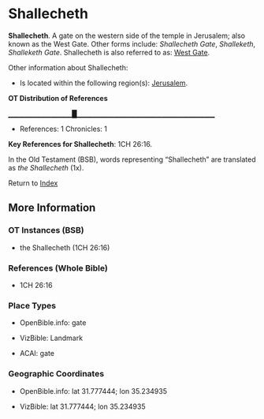 # Shallecheth
**Shallecheth**. 
A gate on the western side of the temple in Jerusalem; also known as the West Gate. 
Other forms include: 
*Shallecheth Gate*, *Shalleketh*, *Shalleketh Gate*. 
Shallecheth is also referred to as: 
[West Gate](WestGate.md). 




Other information about Shallecheth:


* Is located within the following region(s): 
[Jerusalem](Jerusalem.md). 


**OT Distribution of References**

▁▁▁▁▁▁▁▁▁▁▁▁█▁▁▁▁▁▁▁▁▁▁▁▁▁▁▁▁▁▁▁▁▁▁▁▁▁▁
* References: 1 Chronicles: 1



**Key References for Shallecheth**: 
1CH 26:16. 


In the Old Testament (BSB), words representing “Shallecheth” are translated as 
*the Shallecheth* (1x). 




Return to [Index](00-Index.md)

## More Information

### OT Instances (BSB)

* the Shallecheth (1CH 26:16)



### References (Whole Bible)

* 1CH 26:16


### Place Types

* OpenBible.info: gate

* VizBible: Landmark

* ACAI: gate



### Geographic Coordinates

* OpenBible.info: lat 31.777444; lon 35.234935

* VizBible: lat 31.777444; lon 35.234935





